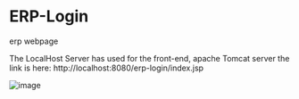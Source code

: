 # ERP-Login
erp webpage



The LocalHost Server has used for the front-end, apache Tomcat server 
the link is here: http://localhost:8080/erp-login/index.jsp


![image](https://github.com/user-attachments/assets/2e471523-04d9-4a0e-9d84-caeefbe80e57)

